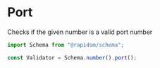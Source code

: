 # Port

Checks if the given number is a valid port number

```typescript
import Schema from "@rapidom/schema";

const Validator = Schema.number().port();
```

